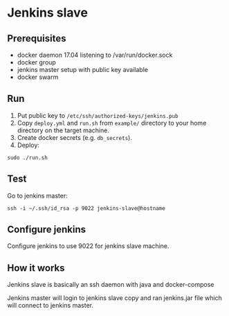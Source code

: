 # Jenkins slave

## Prerequisites

- docker daemon 17.04 listening to /var/run/docker.sock
- docker group
- jenkins master setup with public key available
- docker swarm

## Run

1. Put public key to `/etc/ssh/authorized-keys/jenkins.pub`
2. Copy `deploy.yml` and `run.sh` from `example/` directory to your home directory on the target machine.
3. Create docker secrets (e.g. `db_secrets`).
4. Deploy:
```
sudo ./run.sh
```

## Test

Go to jenkins master:

```
ssh -i ~/.ssh/id_rsa -p 9022 jenkins-slave@hostname
```

## Configure jenkins

Configure jenkins to use 9022 for jenkins slave machine.

## How it works

Jenkins slave is basically an ssh daemon with java and docker-compose

Jenkins master will login to jenkins slave copy and ran jenkins.jar file which will connect to jenkins master.
